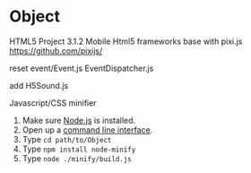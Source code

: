 # Object
HTML5  Project 3.1.2
Mobile Html5 frameworks
base with pixi.js https://github.com/pixijs/

reset event/Event.js EventDispatcher.js

add H5Sound.js

Javascript/CSS minifier 
  1. Make sure [Node.js](http://nodejs.org/download/) is installed.
  2. Open up a [command line interface](http://en.wikipedia.org/wiki/Command-line_interface).
  3. Type `cd path/to/Object`
  4. Type `npm install node-minify`
  5. Type `node ./minify/build.js`
